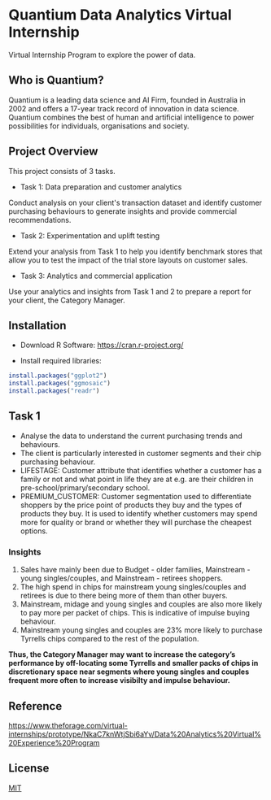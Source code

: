 # Quantium Data Analytics Virtual Internship

Virtual Internship Program to explore the power of data.

## Who is Quantium?

Quantium is a leading data science and AI Firm, founded in Australia in 2002 and offers a 17-year track record of innovation in data science.
Quantium combines the best of human and artificial intelligence to power possibilities for individuals, organisations and society. 

## Project Overview

This project consists of 3 tasks.

+ Task 1: Data preparation and customer analytics

Conduct analysis on your client's transaction dataset and identify customer purchasing behaviours to generate insights and provide commercial recommendations.

+ Task 2: Experimentation and uplift testing

Extend your analysis from Task 1 to help you identify benchmark stores that allow you to test the impact of the trial store layouts on customer sales.

+ Task 3: Analytics and commercial application

Use your analytics and insights from Task 1 and 2 to prepare a report for your client, the Category Manager.

## Installation

+ Download R Software: https://cran.r-project.org/

+ Install required libraries:

```r 
install.packages("ggplot2")
install.packages("ggmosaic")
install.packages("readr")
``` 

## Task 1

+ Analyse the data to understand the current purchasing trends and behaviours.
+ The client is particularly interested in customer segments and their chip purchasing behaviour. 
+ LIFESTAGE: Customer attribute that identifies whether a customer has a family or not and what point in life they are at e.g. are their children in pre-school/primary/secondary school. 
+ PREMIUM_CUSTOMER: Customer segmentation used to differentiate shoppers by the price point of products they buy and the types of products they buy. It is used to identify whether customers may spend more for quality or brand or whether they will purchase the cheapest options. 

### Insights

1. Sales have mainly been due to Budget - older families, Mainstream - young singles/couples, and Mainstream  - retirees shoppers. 
2. The high spend in chips for mainstream young singles/couples and retirees is due to there being more of them than other buyers. 
3. Mainstream, midage and young singles and  couples are also more likely to pay more per packet of chips. This is indicative of impulse buying behaviour.
4. Mainstream young singles and couples are 23% more likely to purchase Tyrrells chips  compared to the rest of the population. 

**Thus, the Category Manager may want to increase the category’s performance by off-locating some Tyrrells and smaller packs of chips in discretionary space near segments  where young singles and couples frequent more often to increase visibilty and impulse behaviour.**

## Reference
https://www.theforage.com/virtual-internships/prototype/NkaC7knWtjSbi6aYv/Data%20Analytics%20Virtual%20Experience%20Program

## License

[MIT](https://github.com/minji-mia/Quantium-Virtual-Internship/blob/main/LICENSE)
